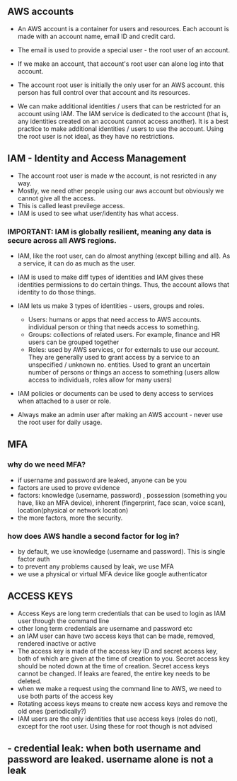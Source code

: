 ## AWS accounts

- An AWS account is a container for users and resources. Each account is made with an account name, email ID and credit card.

- The email is used to provide a special user - the root user of an account.

- If we make an account, that account's root user can alone log into that account.

- The account root user is initially the only user for an AWS account. this person has full control over that account and its resources.

- We can make additional identities / users that can be restricted for an account using IAM. The IAM service is dedicated to the account (that is, any identities created on an account cannot access another). It is a best practice to make additional identities / users to use the account. Using the root user is not ideal, as they have no restrictions. 

## IAM - Identity and Access Management

- The account root user is made w the account, is not resricted in any way.
- Mostly, we need other people using our aws account but obviously we cannot give all the access.
- This is called least previlege access. 
- IAM is used to see what user/identity has what access. 

### IMPORTANT: IAM is globally resilient, meaning any data is secure across all AWS regions.

- IAM, like the root user, can do almost anything (except billing and all). As a service, it can do as much as the user.
- IAM is used to make diff types of identities and IAM gives these identities permissions to do certain things. Thus, the account allows that identity to do those things.

- IAM lets us make 3 types of identities - users, groups and roles. 
    - Users: humans or apps that need access to AWS accounts. individual person or thing that needs access to something.
    - Groups: collections of related users. For example, finance and HR users can be grouped together
    - Roles: used by AWS services, or for externals to use our account. They are generally used to grant access by a service to an unspecified / unknown no. entities. Used to grant an uncertain number of persons or things an access to something (users allow access to individuals, roles allow for many users)

- IAM policies or documents can be used to deny access to services when attached to a user or role. 

 - Always make an admin user after making an AWS account - never use the root user for daily usage. 

## MFA

### why do we need MFA?
- if username and password are leaked, anyone can be you
- factors are used to prove evidence
- factors: knowledge (username, password) , possession (something you have, like an MFA device),
inherent (fingerprint, face scan, voice scan), location(physical or network location)
- the more factors, more the security.

### how does AWS handle a second factor for log in?

- by default, we use knowledge (username and password). This is single factor auth
- to prevent any problems caused by leak, we use MFA
- we use a physical or virtual MFA device like google authenticator


## ACCESS KEYS

- Access Keys are long term credentials that can be used to login as IAM user through the command line
- other long term credentials are username and password etc
- an IAM user can have two access keys that can be made, removed, rendered inactive or active
- The access key is made of the access key ID and secret access key, both of which are given at the time of creation to you. Secret access key should be noted down at the time of creation. Secret access keys cannot be changed. If leaks are feared, the entire key needs to be deleted.
- when we make a request using the command line to AWS, we need to use both parts of the access key
- Rotating access keys means to create new access keys and remove the old ones (periodically?)
- IAM users are the only identities that use access keys (roles do not), except for the root user. Using these for root though is not advised 


## - credential leak: when both username and password are leaked. username alone is not a leak